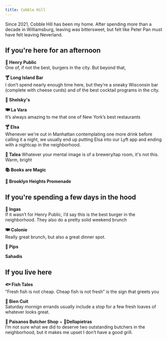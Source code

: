 ```yaml
---
title: Cobble Hill
---
```



Since 2021, Cobble Hill has been my home. After spending more than a decade in Williamsburg, leaving was bittersweet, but felt like Peter Pan must have felt leaving Neverland. 

## If you're here for an afternoon

 **🍔 Henry Public**  
  One of, if not the best, burgers in the city. But beyond that, 

**🍸 Long Island Bar**  
I don’t spend nearly enough time here, but they’re a sneaky Wisconsin bar (complete with cheese curds) and of the best cocktail programs in the city.

 **🥯 Shelsky's**

**🍽️ La Vara**  
It’s always amazing to me that one of New York’s best restaurants 

**🍸 Elsa**  
Whenever we're out in Manhattan contemplating one more drink before calling it a night, we usually end up putting Elsa into our Lyft app and ending with a nightcap in the neighborhood.


 **🍺 Talea**
 Whatever your mental image is of a brewery/tap room, it's not this. Warm, bright
 

**📚 Books are Magic**


**🗽 Brooklyn Heights Promenade**




## If you're spending a few days in the hood

**🍔 Ingas**  
If it wasn’t for Henry Public, I’d say this is the best burger in the neighborhood. They also do a pretty solid weekend brunch

**🍽️ Colonie**  
Really great brunch, but also a great dinner spot.

**🥃 Pips**


**Sahadis**

## If you live here

**🐟 Fish Tales**  
“Fresh fish is not cheap. Cheap fish is not fresh” is the sign that greets you

**🥖 Bien Cuit**  
Saturday mornign errands usually include a stop for a few fresh loaves of whatever looks great.


**🥩 Paisanos Butcher Shop** + **🥩Dellapietras**  
I’m not sure what we did to deserve two outstanding butchers in the neighborhood, but it makes me upset I don’t have a good grill. 



